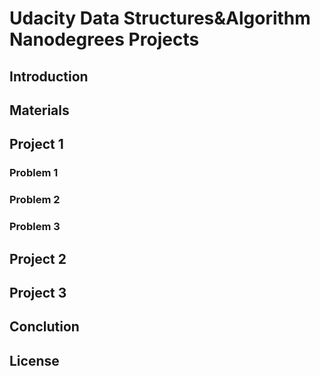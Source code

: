 # Udacity Data Structures&Algorithm Nanodegrees Projects

## Introduction
## Materials
## Project 1
### Problem 1
### Problem 2
### Problem 3
## Project 2
## Project 3

## Conclution

## License

